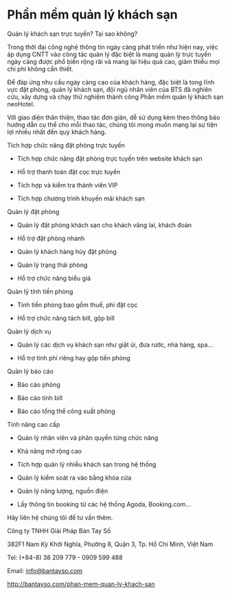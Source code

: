 # Phần mềm quản lý khách sạn

Quản lý khách sạn trực tuyến? Tại sao không?

Trong thời đại công nghệ thông tin ngày càng phát triển như hiện nay, việc áp dụng CNTT vào công tác quản lý đặc biệt là mạng quản lý trực tuyến ngày càng được phổ biến rộng rãi và mang lại hiệu quả cao, giảm thiểu mọi chi phí không cần thiết.

Để đáp ứng nhu cầu ngày càng cao của khách hàng, đặc biệt là tong lĩnh vực đặt phòng, quản lý khách sạn, đội ngũ nhân viên của BTS đã nghiên cứu, xây dựng và chạy thử nghiệm thành công  Phần mềm quản lý khách sạn  neoHotel.

Với giao diện thân thiện, thao tác đơn giản, dễ sử dụng kèm theo thông báo hướng dẫn cụ thể cho mỗi thao tác, chúng tôi mong muốn mạng lại sự tiện lợi nhiều nhất đến quý khách hàng.



Tích hợp chức năng đặt phòng trực tuyến

+ Tích hợp chức năng đặt phòng trực tuyến trên website khách sạn

+ Hỗ trợ thanh toán đặt cọc trực tuyến

+ Tích hợp và kiểm tra thành viên VIP

+ Tích hợp chương trình khuyến mãi khách sạn

Quản lý đặt phòng

+ Quản lý đặt phòng khách sạn  cho khách vãng lai, khách đoàn

+ Hỗ trợ đặt phòng nhanh

+ Quản lý khách hàng hủy đặt phòng

+ Quản lý trạng thái phòng

+ Hỗ trợ chức năng biểu giá

Quản lý tính tiền phòng

+ Tính tiền phòng bao gồm thuế, phí đặt cọc

+ Hỗ trợ chức năng tách bill, gộp bill

Quản lý dịch vụ

+ Quản lý các dịch vụ khách sạn như giặt ủi, đưa rước, nhà hàng, spa...

+ Hỗ trợ tính phí riêng hay gộp tiền phòng

Quản lý báo cáo

+ Báo cáo phòng

+ Báo cáo tính bill

+ Báo cáo tổng thể công xuất phòng

Tính năng cao cấp

+ Quản lý nhân viên và phân quyền từng chức năng

+ Khả năng mở rộng cao

+ Tích hợp quản lý nhiều khách sạn trong hệ thống

+ Quản lý kiểm soát ra vào bằng khóa cửa

+ Quản lý năng lượng, nguồn điện

+ Lấy thông tin booking từ các hệ thống Agoda, Booking.com...

Hãy liên hệ chúng tôi để tư vấn thêm.

Công ty TNHH Giải Pháp Bàn Tay Số

382F1 Nam Kỳ Khởi Nghĩa, Phường 8, Quận 3, Tp. Hồ Chí Minh, Việt Nam

Tel: (+84-8) 38 209 779 - 0909 599 488

Email: info@bantayso.com

http://bantayso.com/phan-mem-quan-ly-khach-san
